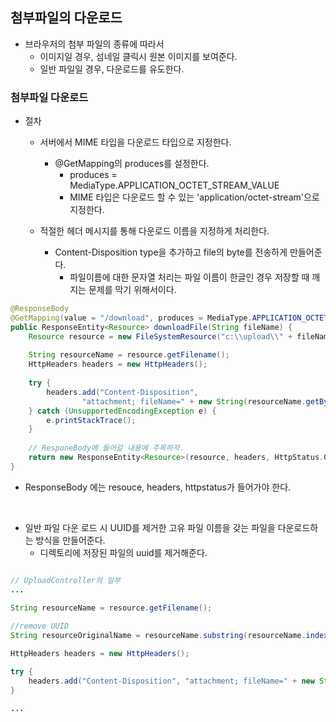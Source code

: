 ## 첨부파일의 다운로드
- 브라우저의 첨부 파일의 종류에 따라서
    - 이미지일 경우, 섬네일 클릭시 원본 이미지를 보여준다.
    - 일반 파일일 경우, 다운로드를 유도한다.

### 첨부파일 다운로드
- 절차
    - 서버에서 MIME 타입을 다운로드 타입으로 지정한다.
        - @GetMapping의 produces를 설정한다.
            - produces = MediaType.APPLICATION_OCTET_STREAM_VALUE
            - MIME 타입은 다운로드 할 수 있는 'application/octet-stream'으로 지정한다. 
        
    - 적절한 헤더 메시지를 통해 다운로드 이름을 지정하게 처리한다.
        - Content-Disposition type을 추가하고 file의 byte를 전송하게 만들어준다.
            - 파일이름에 대한 문자열 처리는 파일 이름이 한글인 경우 저장할 때 깨지는 문제를 막기 위해서이다.

```java
@ResponseBody
@GetMapping(value = "/download", produces = MediaType.APPLICATION_OCTET_STREAM_VALUE)
public ResponseEntity<Resource> downloadFile(String fileName) {
	Resource resource = new FileSystemResource("c:\\upload\\" + fileName);
	
	String resourceName = resource.getFilename();
	HttpHeaders headers = new HttpHeaders();
	
	try {
		headers.add("Content-Disposition", 
				"attachment; fileName=" + new String(resourceName.getBytes("UTF-8"), "ISO-8859-1"));
	} catch (UnsupportedEncodingException e) {
		e.printStackTrace();
	}
	
	// ResponeBody에 들어갈 내용에 주목하자.
	return new ResponseEntity<Resource>(resource, headers, HttpStatus.OK);
}
```

- ResponseBody 에는 resouce, headers, httpstatus가 들어가야 한다.

<br>

- 일반 파일 다운 로드 시 UUID를 제거한 고유 파일 이름을 갖는 파일을 다운로드하는 방식을 만들어준다.
	- 디렉토리에 저장된 파일의 uuid를 제거해준다.

```java

// UploadController의 일부
...

String resourceName = resource.getFilename();
		
//remove UUID
String resourceOriginalName = resourceName.substring(resourceName.indexOf("_") + 1);

HttpHeaders headers = new HttpHeaders();

try {
	headers.add("Content-Disposition", "attachment; fileName=" + new String(resourceOriginalName.getBytes("UTF-8"), "ISO-8859-1"));
}

...
```